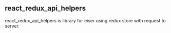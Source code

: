 ## react_redux_api_helpers

react_redux_api_helpers is library for eiser using redux store with request to server.
